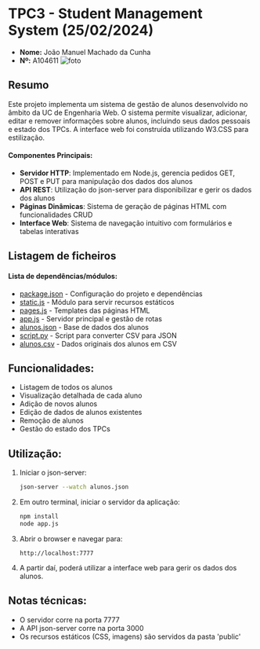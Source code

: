 # TPC3 - Student Management System (25/02/2024)

- **Nome:** João Manuel Machado da Cunha
- **Nº:** A104611
![foto](https://avatars.githubusercontent.com/u/131183584?v=4)

## Resumo
Este projeto implementa um sistema de gestão de alunos desenvolvido no âmbito da UC de Engenharia Web. O sistema permite visualizar, adicionar, editar e remover informações sobre alunos, incluindo seus dados pessoais e estado dos TPCs. A interface web foi construída utilizando W3.CSS para estilização.

#### Componentes Principais:
 - **Servidor HTTP**: Implementado em Node.js, gerencia pedidos GET, POST e PUT para manipulação dos dados dos alunos
 - **API REST**: Utilização do json-server para disponibilizar e gerir os dados dos alunos
 - **Páginas Dinâmicas**: Sistema de geração de páginas HTML com funcionalidades CRUD
 - **Interface Web**: Sistema de navegação intuitivo com formulários e tabelas interativas

## Listagem de ficheiros

#### **Lista de dependências/módulos**:
- [package.json](package.json) - Configuração do projeto e dependências
- [static.js](static.js) - Módulo para servir recursos estáticos
- [pages.js](pages.js) - Templates das páginas HTML
- [app.js](app.js) - Servidor principal e gestão de rotas
- [alunos.json](alunos.json) - Base de dados dos alunos
- [script.py](script.py) - Script para converter CSV para JSON
- [alunos.csv](alunos.csv) - Dados originais dos alunos em CSV

## Funcionalidades:
- Listagem de todos os alunos
- Visualização detalhada de cada aluno
- Adição de novos alunos
- Edição de dados de alunos existentes
- Remoção de alunos
- Gestão do estado dos TPCs

## Utilização:
1. Iniciar o json-server:
   ```sh
   json-server --watch alunos.json
   ```

2. Em outro terminal, iniciar o servidor da aplicação:
   ```sh
   npm install
   node app.js
   ```

3. Abrir o browser e navegar para:
   ```
   http://localhost:7777
   ```

4. A partir daí, poderá utilizar a interface web para gerir os dados dos alunos.

## Notas técnicas:
- O servidor corre na porta 7777
- A API json-server corre na porta 3000
- Os recursos estáticos (CSS, imagens) são servidos da pasta 'public'